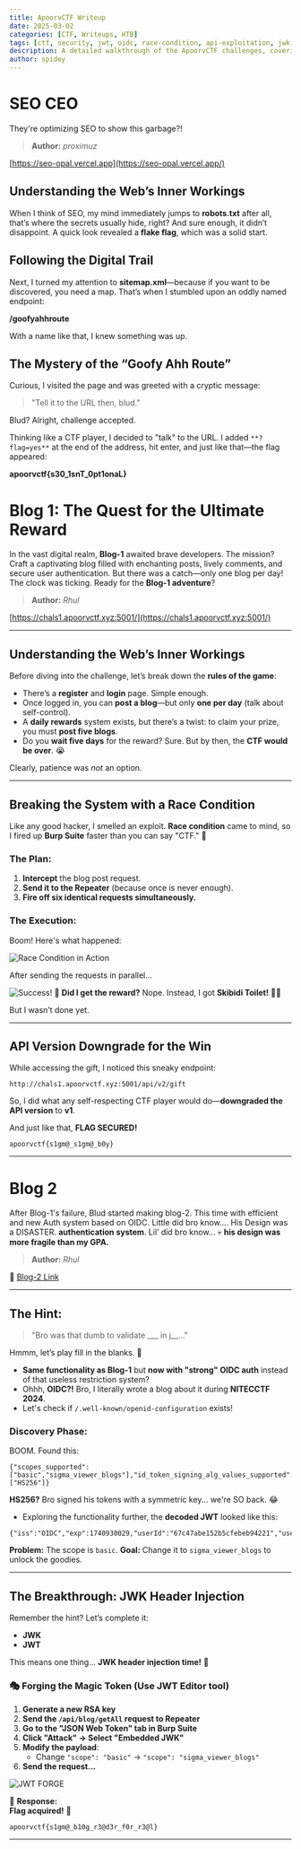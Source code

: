```yaml
---
title: ApoorvCTF Writeup  
date: 2025-03-02  
categories: [CTF, Writeups, HTB]  
tags: [ctf, security, jwt, oidc, race-condition, api-exploitation, jwk-injection]  
description: A detailed walkthrough of the ApoorvCTF challenges, covering SEO flaws, OIDC misconfigurations, JWT manipulation, and API exploits.  
author: spidey  
---
```


# SEO CEO

They're optimizing SEO to show this garbage?!

> **Author:** _proximuz_

[https://seo-opal.vercel.app](https://seo-opal.vercel.app/)

## Understanding the Web’s Inner Workings

When I think of SEO, my mind immediately jumps to **robots.txt** after all, that’s where the secrets usually hide, right? And sure enough, it didn’t disappoint. A quick look revealed a **flake flag**, which was a solid start.

## Following the Digital Trail

Next, I turned my attention to **sitemap.xml**—because if you want to be discovered, you need a map. That’s when I stumbled upon an oddly named endpoint:

 **/goofyahhroute**

With a name like that, I knew something was up.

## The Mystery of the “Goofy Ahh Route”

Curious, I visited the page and was greeted with a cryptic message:

> "Tell it to the URL then, blud."

Blud? Alright, challenge accepted.

Thinking like a CTF player, I decided to "talk" to the URL. I added `**?flag=yes**` at the end of the address, hit enter, and just like that—the flag appeared:

 **apoorvctf{s30_1snT_0pt1onaL}**


# Blog 1: The Quest for the Ultimate Reward

In the vast digital realm, **Blog-1** awaited brave developers. The mission? Craft a captivating blog filled with enchanting posts, lively comments, and secure user authentication. But there was a catch—only one blog per day! The clock was ticking. Ready for the **Blog-1 adventure**?

> **Author:** _Rhul_

[https://chals1.apoorvctf.xyz:5001/](https://chals1.apoorvctf.xyz:5001/)

---

## **Understanding the Web’s Inner Workings**

Before diving into the challenge, let’s break down the **rules of the game**:

- There’s a **register** and **login** page. Simple enough.
- Once logged in, you can **post a blog**—but only **one per day** (talk about self-control).
- A **daily rewards** system exists, but there’s a twist: to claim your prize, you must **post five blogs**.
- Do you **wait five days** for the reward? Sure. But by then, the **CTF would be over**. 😭

Clearly, patience was _not_ an option.

---

## **Breaking the System with a Race Condition**

Like any good hacker, I smelled an exploit. **Race condition** came to mind, so I fired up **Burp Suite** faster than you can say "CTF." 🚀

### **The Plan:**

1. **Intercept** the blog post request.
2. **Send it to the Repeater** (because once is never enough).
3. **Fire off six identical requests simultaneously.**

### **The Execution:**

Boom! Here's what happened:

![Race Condition in Action](/assets/images/race.png)

After sending the requests in parallel…

![Success!](/assets/images/success.png)
🎉 **Did I get the reward?** Nope. Instead, I got **Skibidi Toilet!** 🚽🤣

But I wasn’t done yet.

---

## **API Version Downgrade for the Win**

While accessing the gift, I noticed this sneaky endpoint:

`http://chals1.apoorvctf.xyz:5001/api/v2/gift`

So, I did what any self-respecting CTF player would do—**downgraded the API version** to **v1**.

And just like that,  **FLAG SECURED!** 

 `apoorvctf{s1gm@_s1gm@_b0y}`

---



# Blog 2

After Blog-1's failure, Blud started making blog-2. This time with efficient and new Auth system based on OIDC. Little did bro know.... His Design was a DISASTER.
**authentication system**. Lil’ did bro know… 💀 **his design was more fragile than my GPA.**

> **Author:** _Rhul_

🔗 [Blog-2 Link](https://blog-2-omega.vercel.app/)

---

##  The Hint:

> "Bro was that dumb to validate ___ in j__..."

Hmmm, let’s play fill in the blanks. 🤔

- **Same functionality as Blog-1** but **now with "strong" OIDC auth** instead of that useless restriction system? 
- Ohhh, **OIDC?!** Bro, I literally wrote a blog about it during **NITECCTF 2024**.
- Let's check if `/.well-known/openid-configuration` exists! 

### Discovery Phase:

BOOM. Found this:



```
{"scopes_supported":["basic","sigma_viewer_blogs"],"id_token_signing_alg_values_supported":["HS256"]}
```

**HS256?** Bro signed his tokens with a symmetric key... we're SO back. 😂

- Exploring the functionality further, the **decoded JWT** looked like this:

```
{"iss":"OIDC","exp":1740930029,"userId":"67c47abe152b5cfebeb94221","username":"spidey@spidey.com","scope":"basic","iat":1740929729}
```



**Problem:** The scope is `basic`. 
**Goal:** Change it to `sigma_viewer_blogs` to unlock the goodies. 

---

##  The Breakthrough: JWK Header Injection

Remember the hint? Let’s complete it:

-  **JWK**  
-  **JWT**

This means one thing... **JWK header injection time!** 🎯

### **🎭 Forging the Magic Token** (Use JWT Editor tool)

1. **Generate a new RSA key** 
2. **Send the `/api/blog/getAll` request to Repeater**
3. **Go to the "JSON Web Token" tab in Burp Suite**
4. **Click "Attack" → Select "Embedded JWK"**
5. **Modify the payload**:
    - Change `"scope": "basic"` → `"scope": "sigma_viewer_blogs"`
6. **Send the request...** 

![JWT FORGE](/assets/images/JWT.png)

👀 **Response:**  
**Flag acquired!** 🎉

`apoorvctf{s1gm@_b10g_r3@d3r_f0r_r3@l}`



---
